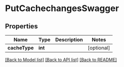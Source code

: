 # PutCachechangesSwagger

## Properties
Name | Type | Description | Notes
------------ | ------------- | ------------- | -------------
**cacheType** | **int** |  | [optional] 

[[Back to Model list]](../../README.md#documentation-for-models) [[Back to API list]](../../README.md#documentation-for-api-endpoints) [[Back to README]](../../README.md)

